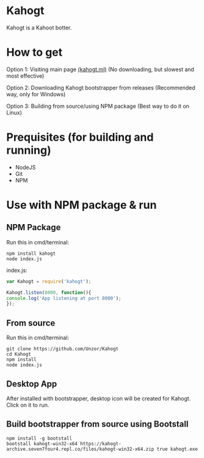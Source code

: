 # Kahogt
Kahogt is a Kahoot botter.

# How to get
Option 1: Visiting main page [(kahogt.ml)](https://kahogt.ml) (No downloading, but slowest and most effective)

Option 2: Downloading Kahogt bootstrapper from releases (Recommended way, only for Windows)

Option 3: Building from source/using NPM package (Best way to do it on Linux)

# Prequisites (for building and running)
- NodeJS
- Git
- NPM

# Use with NPM package & run 
## NPM Package
Run this in cmd/terminal:
```
npm install kahogt
node index.js
```
index.js:
```javascript
var Kahogt = require('kahogt');

Kahogt.listen(8000, function(){
console.log('App listening at port 8000');
});
```
## From source
Run this in cmd/terminal:
```
git clone https://github.com/Unzor/Kahogt
cd Kahogt
npm install
node index.js
```
## Desktop App
After installed with bootstrapper, desktop icon will be created for Kahogt. Click on it to run.
## Build bootstrapper from source using Bootstall
```
npm install -g bootstall
bootstall kahogt-win32-x64 https://kahogt-archive.seven7four4.repl.co/files/kahogt-win32-x64.zip true kahogt.exe
 ```
